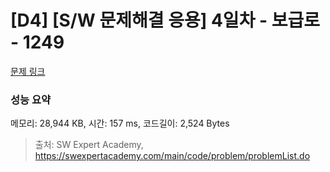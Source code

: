 # [D4] [S/W 문제해결 응용] 4일차 - 보급로 - 1249 

[문제 링크](https://swexpertacademy.com/main/code/problem/problemDetail.do?contestProbId=AV15QRX6APsCFAYD) 

### 성능 요약

메모리: 28,944 KB, 시간: 157 ms, 코드길이: 2,524 Bytes



> 출처: SW Expert Academy, https://swexpertacademy.com/main/code/problem/problemList.do